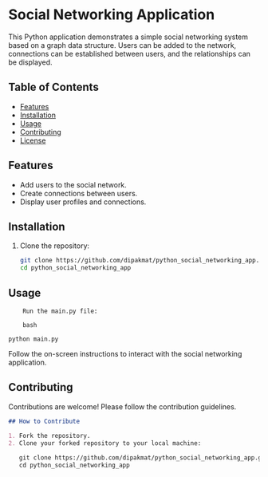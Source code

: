 # Social Networking Application

This Python application demonstrates a simple social networking system based on a graph data structure. Users can be added to the network, connections can be established between users, and the relationships can be displayed.

## Table of Contents
- [Features](#features)
- [Installation](#installation)
- [Usage](#usage)
- [Contributing](#contributing)
- [License](#license)

## Features

- Add users to the social network.
- Create connections between users.
- Display user profiles and connections.

## Installation

1. Clone the repository:

   ```bash
   git clone https://github.com/dipakmat/python_social_networking_app.git
   cd python_social_networking_app
## Usage

```
    Run the main.py file:

    bash

python main.py
```
Follow the on-screen instructions to interact with the social networking application.

## Contributing

Contributions are welcome! Please follow the contribution guidelines.



```markdown
## How to Contribute

1. Fork the repository.
2. Clone your forked repository to your local machine:
   
   git clone https://github.com/dipakmat/python_social_networking_app.git
   cd python_social_networking_app
   
